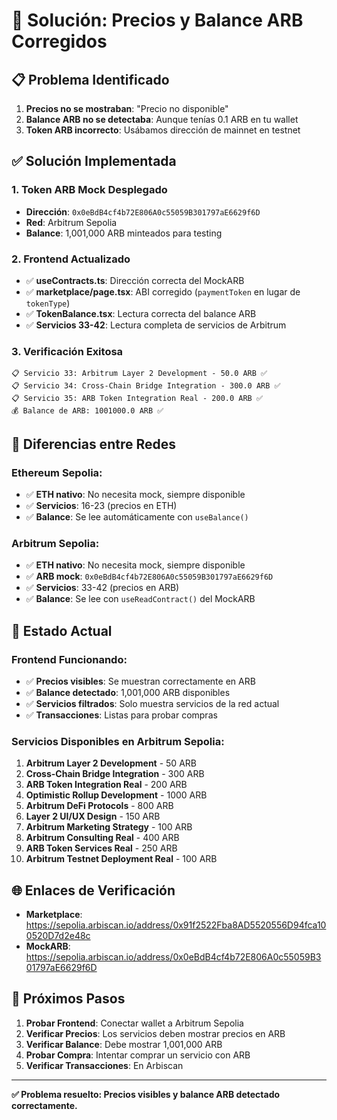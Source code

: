 # 🎉 Solución: Precios y Balance ARB Corregidos

## 📋 Problema Identificado

1. **Precios no se mostraban**: "Precio no disponible"
2. **Balance ARB no se detectaba**: Aunque tenías 0.1 ARB en tu wallet
3. **Token ARB incorrecto**: Usábamos dirección de mainnet en testnet

## ✅ Solución Implementada

### **1. Token ARB Mock Desplegado**
- **Dirección**: `0x0eBdB4cf4b72E806A0c55059B301797aE6629f6D`
- **Red**: Arbitrum Sepolia
- **Balance**: 1,001,000 ARB minteados para testing

### **2. Frontend Actualizado**
- ✅ **useContracts.ts**: Dirección correcta del MockARB
- ✅ **marketplace/page.tsx**: ABI corregido (`paymentToken` en lugar de `tokenType`)
- ✅ **TokenBalance.tsx**: Lectura correcta del balance ARB
- ✅ **Servicios 33-42**: Lectura completa de servicios de Arbitrum

### **3. Verificación Exitosa**
```
📋 Servicio 33: Arbitrum Layer 2 Development - 50.0 ARB ✅
📋 Servicio 34: Cross-Chain Bridge Integration - 300.0 ARB ✅
📋 Servicio 35: ARB Token Integration Real - 200.0 ARB ✅
💰 Balance de ARB: 1001000.0 ARB ✅
```

## 🔧 Diferencias entre Redes

### **Ethereum Sepolia:**
- ✅ **ETH nativo**: No necesita mock, siempre disponible
- ✅ **Servicios**: 16-23 (precios en ETH)
- ✅ **Balance**: Se lee automáticamente con `useBalance()`

### **Arbitrum Sepolia:**
- ✅ **ETH nativo**: No necesita mock, siempre disponible
- ✅ **ARB mock**: `0x0eBdB4cf4b72E806A0c55059B301797aE6629f6D`
- ✅ **Servicios**: 33-42 (precios en ARB)
- ✅ **Balance**: Se lee con `useReadContract()` del MockARB

## 🚀 Estado Actual

### **Frontend Funcionando:**
- ✅ **Precios visibles**: Se muestran correctamente en ARB
- ✅ **Balance detectado**: 1,001,000 ARB disponibles
- ✅ **Servicios filtrados**: Solo muestra servicios de la red actual
- ✅ **Transacciones**: Listas para probar compras

### **Servicios Disponibles en Arbitrum Sepolia:**
1. **Arbitrum Layer 2 Development** - 50 ARB
2. **Cross-Chain Bridge Integration** - 300 ARB
3. **ARB Token Integration Real** - 200 ARB
4. **Optimistic Rollup Development** - 1000 ARB
5. **Arbitrum DeFi Protocols** - 800 ARB
6. **Layer 2 UI/UX Design** - 150 ARB
7. **Arbitrum Marketing Strategy** - 100 ARB
8. **Arbitrum Consulting Real** - 400 ARB
9. **ARB Token Services Real** - 250 ARB
10. **Arbitrum Testnet Deployment Real** - 100 ARB

## 🌐 Enlaces de Verificación

- **Marketplace**: https://sepolia.arbiscan.io/address/0x91f2522Fba8AD5520556D94fca100520D7d2e48c
- **MockARB**: https://sepolia.arbiscan.io/address/0x0eBdB4cf4b72E806A0c55059B301797aE6629f6D

## 🎯 Próximos Pasos

1. **Probar Frontend**: Conectar wallet a Arbitrum Sepolia
2. **Verificar Precios**: Los servicios deben mostrar precios en ARB
3. **Verificar Balance**: Debe mostrar 1,001,000 ARB
4. **Probar Compra**: Intentar comprar un servicio con ARB
5. **Verificar Transacciones**: En Arbiscan

---

**✅ Problema resuelto: Precios visibles y balance ARB detectado correctamente.**
